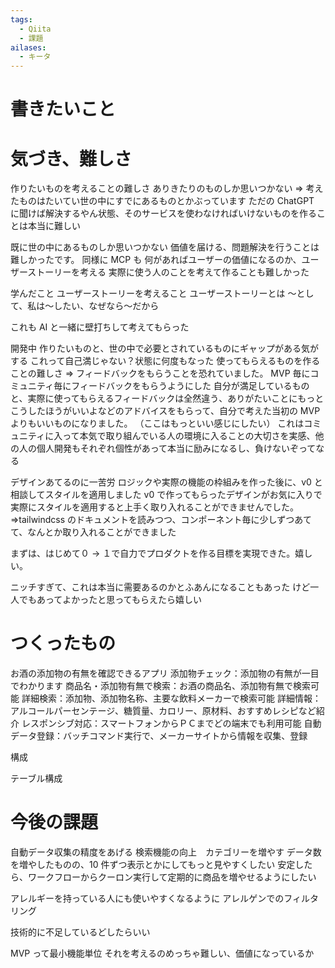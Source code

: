 ```yaml
---
tags:
  - Qiita
  - 課題
ailases:
  - キータ
---
```


# 書きたいこと

# 気づき、難しさ

作りたいものを考えることの難しさ
ありきたりのものしか思いつかない ⇒ 考えたものはたいてい世の中にすでにあるものとかぶっています
ただの ChatGPT に聞けば解決するやん状態、そのサービスを使わなければいけないものを作ることは本当に難しい

既に世の中にあるものしか思いつかない
価値を届ける、問題解決を行うことは難しかったです。
同様に MCP も
何があればユーザーの価値になるのか、ユーザーストーリーを考える
実際に使う人のことを考えて作ることも難しかった

学んだこと
ユーザーストーリーを考えること
ユーザーストーリーとは
～として、私は～したい、なぜなら～だから

これも AI と一緒に壁打ちして考えてもらった

開発中
作りたいものと、世の中で必要とされているものにギャップがある気がする
これって自己満じゃない？状態に何度もなった
使ってもらえるものを作ることの難しさ
⇒ フィードバックをもらうことを恐れていました。
MVP 毎にコミュニティ毎にフィードバックをもらうようにした
自分が満足しているものと、実際に使ってもらえるフィードバックは全然違う、ありがたいことにもっとこうしたほうがいいよなどのアドバイスをもらって、自分で考えた当初の MVP よりもいいものになりました。
（ここはもっといい感じにしたい）
これはコミュニティに入って本気で取り組んでいる人の環境に入ることの大切さを実感、他の人の個人開発もそれぞれ個性があって本当に励みになるし、負けないぞってなる

デザインあてるのに一苦労
ロジックや実際の機能の枠組みを作った後に、v0 と相談してスタイルを適用しました
v0 で作ってもらったデザインがお気に入りで実際にスタイルを適用すると上手く取り入れることができませんでした。
⇒tailwindcss のドキュメントを読みつつ、コンポーネント毎に少しずつあてて、なんとか取り入れることができました

まずは、はじめて０ → １で自力でプロダクトを作る目標を実現できた。嬉しい。

ニッチすぎて、これは本当に需要あるのかとふあんになることもあった
けど一人でもあってよかったと思ってもらえたら嬉しい

# つくったもの

お酒の添加物の有無を確認できるアプリ
添加物チェック：添加物の有無が一目でわかります
商品名・添加物有無で検索：お酒の商品名、添加物有無で検索可能
詳細検索：添加物、添加物名称、主要な飲料メーカーで検索可能
詳細情報：アルコールパーセンテージ、糖質量、カロリー、原材料、おすすめレシピなど紹介
レスポンシブ対応：スマートフォンからＰＣまでどの端末でも利用可能
自動データ登録：バッチコマンド実行で、メーカーサイトから情報を収集、登録

構成

テーブル構成

# 今後の課題

自動データ収集の精度をあげる
検索機能の向上　カテゴリーを増やす
データ数を増やしたものの、10 件ずつ表示とかにしてもっと見やすくしたい
安定したら、ワークフローからクーロン実行して定期的に商品を増やせるようにしたい

アレルギーを持っている人にも使いやすくなるように
アレルゲンでのフィルタリング

技術的に不足しているどしたらいい

MVP って最小機能単位
それを考えるのめっちゃ難しい、価値になっているか
